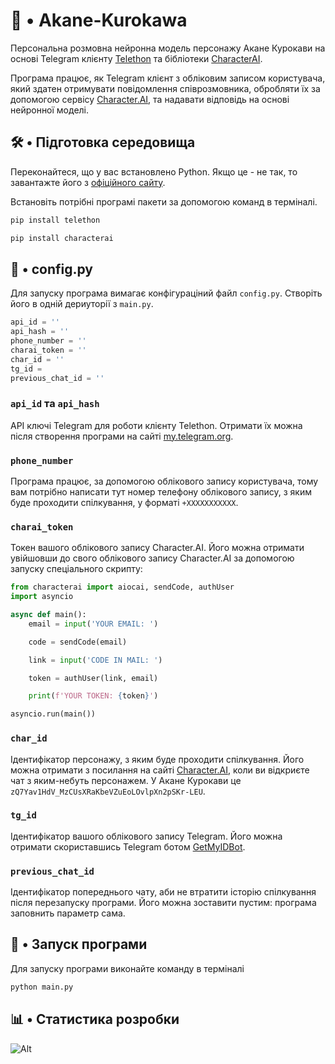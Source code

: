 # 💙 • Akane-Kurokawa

Персональна розмовна нейронна модель персонажу Акане Курокави на основі Telegram клієнту [Telethon](https://github.com/LonamiWebs/Telethon) та бібліотеки [CharacterAI](https://github.com/kramcat/CharacterAI).

Програма працює, як Telegram клієнт з обліковим записом користувача, який здатен отримувати повідомлення співрозмовника, обробляти їх за допомогою сервісу [Character.AI](https://character.ai/), та надавати відповідь на основі нейронної моделі.

## 🛠️ • Підготовка середовища

Переконайтеся, що у вас встановлено Python. Якщо це - не так, то завантажте його з [офіційного сайту](https://www.python.org/downloads/).

Встановіть потрібні програмі пакети за допомогою команд в терміналі.
```ps
pip install telethon
```
```ps
pip install characterai
```

## 📝 • config.py

Для запуску програма вимагає конфігураціний файл `config.py`. Створіть його в одній дериуторії з `main.py`.

```python
api_id = ''
api_hash = ''
phone_number = ''
charai_token = ''
char_id = ''
tg_id = 
previous_chat_id = ''
```

### `api_id` та `api_hash`

API ключі Telegram для роботи клієнту Telethon. Отримати їх можна після створення програми на сайті [my.telegram.org](https://my.telegram.org/).

### `phone_number`

Програма працює, за допомогою облікового запису користувача, тому вам потрібно написати тут номер телефону облікового запису, з яким буде проходити спілкування, у форматі `+XXXXXXXXXXX`.

### `charai_token`

Токен вашого облікового запису Character.AI. Його можна отримати увійшовши до свого облікового запису Character.AI за допомогою запуску спеціального скрипту:

```python
from characterai import aiocai, sendCode, authUser
import asyncio

async def main():
    email = input('YOUR EMAIL: ')

    code = sendCode(email)

    link = input('CODE IN MAIL: ')

    token = authUser(link, email)

    print(f'YOUR TOKEN: {token}')

asyncio.run(main())
```

### `char_id`

Ідентифікатор персонажу, з яким буде проходити спілкування. Його можна отримати з посилання на сайті [Character.AI](https://character.ai/), коли ви відкриєте чат з яким-небуть персонажем. У Акане Курокави це `zQ7Yav1HdV_MzCUsXRaKbeVZuEoLOvlpXn2pSKr-LEU`.

### `tg_id`

Ідентифікатор вашого облікового запису Telegram. Його можна отримати скориставшись Telegram ботом [GetMyIDBot](https://t.me/getmy_idbot).

### `previous_chat_id`

Ідентифікатор попереднього чату, аби не втратити історію спілкування після перезапуску програми. Його можна зоставити пустим: програма заповнить параметр сама.

## 🚀 • Запуск програми

Для запуску програми виконайте команду в терміналі
```ps
python main.py
```
## 📊 • Статистика розробки
![Alt](https://repobeats.axiom.co/api/embed/fda3f005853183dab0b6eece94065f014b4642a5.svg "Repobeats analytics image")
